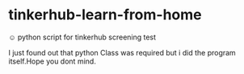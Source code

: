 # tinkerhub-learn-from-home
:relaxed: python script for tinkerhub screening test

I just found out that python Class was required but i did the program itself.Hope you dont mind.
